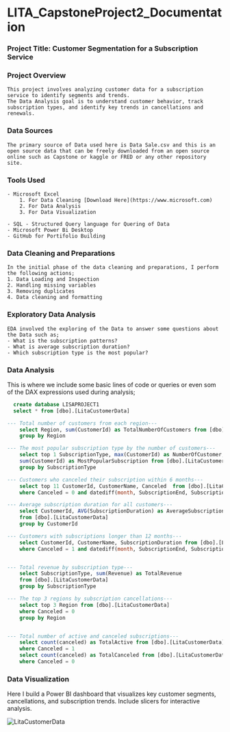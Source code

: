 # LITA_CapstoneProject2_Documentation

### Project Title:  Customer Segmentation for a Subscription Service 

### Project Overview

```
This project involves analyzing customer data for a subscription service to identify segments and trends. 
The Data Analysis goal is to understand customer behavior, track subscription types, and identify key trends in cancellations and renewals. 
```

### Data Sources
```
The primary source of Data used here is Data Sale.csv and this is an open source data that can be freely downloaded from an open source online such as Capstone or kaggle or FRED or any other repository site.
```

### Tools Used

```
- Microsoft Excel 
    1. For Data Cleaning [Download Here](https://www.microsoft.com)
    2. For Data Analysis
    3. For Data Visualization
       
- SQL - Structured Query language for Quering of Data
- Microsoft Power Bi Desktop
- GitHub for Portifolio Building
```

### Data Cleaning and Preparations

```
In the initial phase of the data cleaning and preparations, I perform the following actions;
1. Data Loading and Inspection
2. Handling missing variables
3. Removing duplicates
4. Data cleaning and formatting
```

### Exploratory Data Analysis

```
EDA involved the exploring of the Data to answer some questions about the Data such as;
- What is the subscription patterns?
- What is average subscription duration? 
- Which subscription type is the most popular? 
```

  ### Data Analysis
  
  This is where we include some basic lines of code or queries or even som of the DAX expressions used during analysis;


``` SQL
  create database LISAPROJECT1
  select * from [dbo].[LitaCustomerData]

--- Total number of customers from each region---
    select Region, sum(CustomerId) as TotalNumberOfCustomers from [dbo].[LitaCustomerData]
    group by Region

--- The most popular subscription type by the number of customers---
    select top 1 SubscriptionType, max(CustomerId) as NumberOfCustomer, 
    sum(CustomerId) as MostPopularSubscription from [dbo].[LitaCustomerData]
    group by SubscriptionType

--- Customers who canceled their subscription within 6 months---
    select top 11 CustomerId, CustomerName, Canceled  from [dbo].[LitaCustomerData]
    where Canceled = 0 and datediff(month, SubscriptionEnd, SubscriptionStart)<=6 

--- Average subscription duration for all customers---
    select CustomerId, AVG(SubscriptionDuration) as AverageSubscriptionDuration
    from [dbo].[LitaCustomerData]
    group by CustomerId

--- Customers with subscriptions longer than 12 months---
    select CustomerId, CustomerName, SubscriptionDuration from [dbo].[LitaCustomerData]
    where Canceled = 1 and datediff(month, SubscriptionEnd, SubscriptionStart)>12 


--- Total revenue by subscription type---
    select SubscriptionType, sum(Revenue) as TotalRevenue
    from [dbo].[LitaCustomerData]
    group by SubscriptionType

--- The top 3 regions by subscription cancellations---
    select top 3 Region from [dbo].[LitaCustomerData]
    where Canceled = 0
    group by Region


--- Total number of active and canceled subscriptions---
    select count(canceled) as TotalActive from [dbo].[LitaCustomerData]
    where Canceled = 1 
    select count(canceled) as TotalCanceled from [dbo].[LitaCustomerData]
    where Canceled = 0
```

### Data Visualization 

Here I build a Power BI dashboard that visualizes key customer segments, cancellations, and subscription trends. Include slicers for interactive analysis. 

![LitaCustomerData](https://github.com/user-attachments/assets/51831912-6e68-4903-b99d-0d10349839e6)

